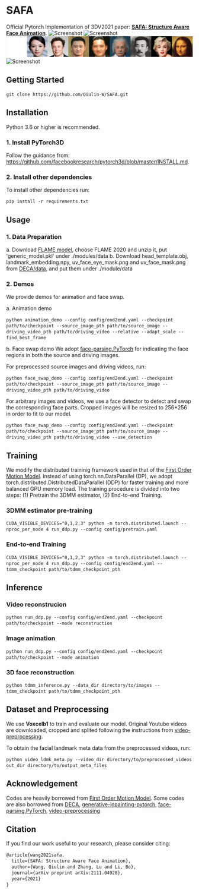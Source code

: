 # SAFA

Official Pytorch Implementation of 3DV2021 paper: [**SAFA: Structure Aware Face Animation**](https://arxiv.org/abs/2111.04928).
![Screenshot](assets/video_rec1.gif)
![Screenshot](assets/video_rec2.gif)
![Screenshot](assets/source_images.png)
![Screenshot](assets/motion_trans.gif)

## Getting Started
```
git clone https://github.com/Qiulin-W/SAFA.git
```

## Installation
Python 3.6 or higher is recommended. 

### 1. Install PyTorch3D 
Follow the guidance from: https://github.com/facebookresearch/pytorch3d/blob/master/INSTALL.md.

### 2. Install other dependencies
To install other dependencies run:
```
pip install -r requirements.txt
```

## Usage

### 1. Data Preparation
a. Download [FLAME model](https://flame.is.tue.mpg.de/), choose FLAME 2020 and unzip it, put 'generic_model.pkl' under ./modules/data
b. Download head_template.obj, landmark_embedding.npy, uv_face_eye_mask.png and uv_face_mask.png from [DECA/data](https://github.com/YadiraF/DECA/tree/master/data), and put them under ./module/data

### 2. Demos
We provide demos for animation and face swap.

a. Animation demo
```
python animation_demo --config config/end2end.yaml --checkpoint path/to/checkpoint --source_image_pth path/to/source_image --driving_video_pth path/to/driving_video --relative --adapt_scale --find_best_frame
```

b. Face swap demo
We adopt [face-parsing.PyTorch](https://github.com/zllrunning/face-parsing.PyTorch) for indicating the face regions in both the source and driving images.
 
For preprocessed source images and driving videos, run:
```
python face_swap_demo --config config/end2end.yaml --checkpoint path/to/checkpoint --source_image_pth path/to/source_image --driving_video_pth path/to/driving_video
```
For arbitrary images and videos, we use a face detector to detect and swap the corresponding face parts. Cropped images will be resized to 256*256 in order to fit to our model.
```
python face_swap_demo --config config/end2end.yaml --checkpoint path/to/checkpoint --source_image_pth path/to/source_image --driving_video_pth path/to/driving_video --use_detection
```


## Training
We modify the distributed traininig framework used in that of the [First Order Motion Model](https://github.com/AliaksandrSiarohin/first-order-model). Instead of using torch.nn.DataParallel (DP), we adopt torch.distributed.DistributedDataParallel (DDP) for faster training and more balanced GPU memory load. The training procedure is divided into two steps: (1) Pretrain the 3DMM estimator, (2) End-to-end Training.

### 3DMM estimator pre-training
```
CUDA_VISIBLE_DEVICES="0,1,2,3" python -m torch.distributed.launch --nproc_per_node 4 run_ddp.py --config config/pretrain.yaml
```

### End-to-end Training
```
CUDA_VISIBLE_DEVICES="0,1,2,3" python -m torch.distributed.launch --nproc_per_node 4 run_ddp.py --config config/end2end.yaml --tdmm_checkpoint path/to/tdmm_checkpoint_pth
```


## Inference

### Video reconstrucion
```
python run_ddp.py --config config/end2end.yaml --checkpoint path/to/checkpoint --mode reconstruction
``` 
### Image animation
```
python run_ddp.py --config config/end2end.yaml --checkpoint path/to/checkpoint --mode animation
``` 
### 3D face reconstruction
```
python tdmm_inference.py --data_dir directory/to/images --tdmm_checkpoint path/to/tdmm_checkpoint_pth
```


## Dataset and Preprocessing
We use **Voxcelb1** to train and evaluate our model. Original Youtube videos are downloaded, cropped and splited following the instructions from [video-preprocessing](https://github.com/AliaksandrSiarohin/video-preprocessing). 

To obtain the facial landmark meta data from the preprocessed videos, run:
```
python video_ldmk_meta.py --video_dir directory/to/preprocessed_videos out_dir directory/to/output_meta_files
```

## Acknowledgement
Codes are heavily borrowed from [First Order Motion Model](https://github.com/AliaksandrSiarohin/first-order-model). Some codes are also borrowed from [DECA](https://github.com/YadiraF/DECA), [generative-inpainting-pytorch](https://github.com/daa233/generative-inpainting-pytorch), [face-parsing.PyTorch](https://github.com/zllrunning/face-parsing.PyTorch), [video-preprocessing](https://github.com/AliaksandrSiarohin/video-preprocessing)

## Citation
If you find our work useful to your research, please consider citing:
```
@article{wang2021safa,
  title={SAFA: Structure Aware Face Animation},
  author={Wang, Qiulin and Zhang, Lu and Li, Bo},
  journal={arXiv preprint arXiv:2111.04928},
  year={2021}
}
```
